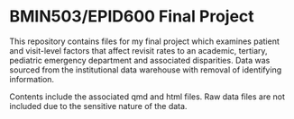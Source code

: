 # BMIN503/EPID600 Final Project

This repository contains files for my final project which examines patient and visit-level factors that affect revisit rates to an academic, tertiary, pediatric emergency department and associated disparities. Data was sourced from the institutional data warehouse with removal of identifying information.

Contents include the associated qmd and html files. Raw data files are not included due to the sensitive nature of the data.
